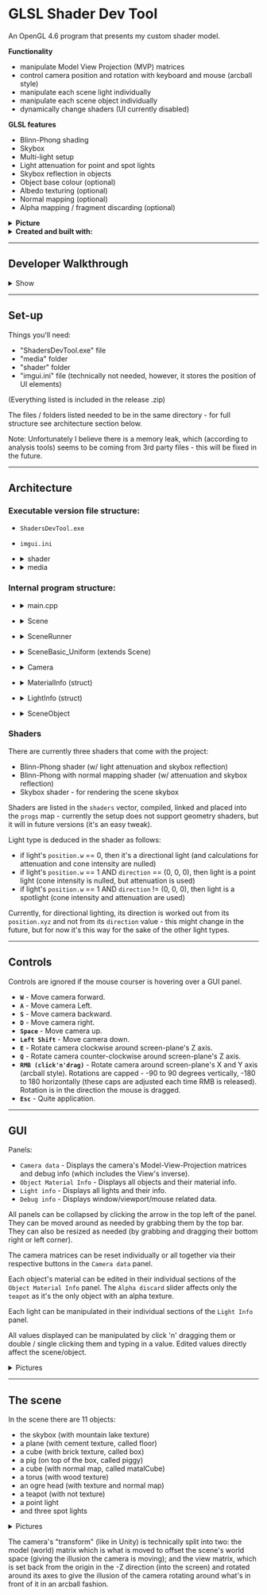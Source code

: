 # GLSL Shader Dev Tool
An OpenGL 4.6 program that presents my custom shader model.

 **Functionality**
- manipulate Model View Projection (MVP) matrices
- control camera position and rotation with keyboard and mouse (arcball style)
- manipulate each scene light individually
- manipulate each scene object individually
- dynamically change shaders (UI currently disabled)
 
**GLSL features**
 - Blinn-Phong shading
 - Skybox
 - Multi-light setup
 - Light attenuation for point and spot lights
 - Skybox reflection in objects
 - Object base colour (optional)
 - Albedo texturing (optional)
 - Normal mapping (optional)
 - Alpha mapping / fragment discarding (optional)
 
  
<details>
 <summary><b>Picture</b></summary>

<img src="https://user-images.githubusercontent.com/33025239/161029848-3b2a23a1-bd1e-4e20-aad2-3c93cf7e1d08.png" alt="sceneWithUI" width="" height="">
</details>

<details>
<summary><b>Created and built with:</b></summary>
  
- OS - Windows 10 Home (v.21H1)
- IDE - Microsoft Visual Studio Community 2019 (v.16.8.3)
- ISO C++ 14 Standard
- OpenGL 4.6 (w/ Glad v.0.1.35 GLFW v.3.3.6, GLM v.0.9.8; GLFW built using CMake v.3.22.2)
- Dear ImGui v.1.87 WIP
- stb_image v.2.19
</details>
  
---
## Developer Walkthrough

<details>
 <summary>Show</summary>
 
[![Project developer walkthrough](https://youtu.be/GJkhnt9OuY0)](https://youtu.be/GJkhnt9OuY0)

</details>

---

## Set-up

Things you'll need: 
 - "ShadersDevTool.exe" file
 - "media" folder
 - "shader" folder
 - "imgui.ini" file (technically not needed, however, it stores the position of UI elements)

(Everything listed is included in the release .zip)
 
The files / folders listed needed to be in the same directory - for full structure see architecture section below.
 
Note: Unfortunately I believe there is a memory leak, which (according to analysis tools) seems to be coming from 3rd party files - this will be fixed in the future.
  
---
## Architecture

### Executable version file structure:
- `ShadersDevTool.exe`
- `imgui.ini`
- <details><summary> shader </summary> <!-- folder start -->
 
  - `blinnPhongShader.vert`
  - `blinnPhongShader.frag`
  - `blinnPhongShader_normalMap.vert`
  - `blinnPhongShader_normalMap.frag`
  - `skyboxShader.vert`
  - `skyboxShader.frag`
  </details> <!-- end shader folder -->
 
- <details><summary> media </summary> <!-- folder start -->
 
  - `bs_ears.obj`
  - `pig_triangulated.obj`
 
  - <details><summary> texture </summary> <!-- folder start -->
 
    - `cement.jpg`
    - `fire.png`
    - `star.png`
 
    - <details><summary> brick </summary> <!-- folder start -->
 
      - `brick1.jpg`
      </details> <!-- end brick folder -->
 
    - <details><summary> ogre </summary> <!-- folder start -->
 
      - `ogre_diffuse.png`
      - `ogre_normalmap.png`
      </details> <!-- end ogre folder -->
 
    - <details><summary> ripple </summary> <!-- folder start -->
 
      - `NormalMap_invertedR.png`
      </details> <!-- end ripple folder -->
 
    - <details><summary> skybox </summary> <!-- folder start -->
 
      - `lake180_negx.jpg`
      - `lake180_negy.jpg`
      - `lake180_negz.jpg`
      - `lake180_posx.jpg`
      - `lake180_posy.jpg`
      - `lake180_posz.jpg`
      </details> <!-- end skybox folder -->
 
    - <details><summary> wood </summary> <!-- folder start -->
 
      - `Albedo.jpg`
      </details> <!-- end wood folder -->
 
    </details> <!-- end texture folder -->
  </details> <!-- end media folder -->
 
### Internal program structure:
 - <details><summary> main.cpp </summary> 
 
   - `main()` - Program entry point. Creates instance of SceneRunner and Scene, passes scene into scenerunner via `run()`.
 </details>
 
 - <details><summary> Scene </summary>
 
   - defines Scene functionality and Camera cam.
 </details>
 
 - <details><summary> SceneRunner </summary> 
 
   - `SceneRunner()` - sets up program window and Dear ImGui, handles programs 3D scene.
   - `run()` - calls Scene's `setDimensions()`, `initScene()`, `resize()`, and `mainLoop()` (passing it the scene). Then, once `mainloop()` returns control, it shuts down Dear ImGui and glfw (program window), and terminates program.
   - `mainLoop()` - keeps the program control until loop's exit (window closed or space bar is pressed). While in loop, starts new GUI frame, calls scene's `update()` then `render()`, calls `debugGUI()`, renders GUI frame, swaps GLFW buffers, and finally, polls GLFW events and calls `processInput()`.
   - `debugGUI()` - injects debug info panel into GUI frame (for now it's just some mouse data).
   - `processInput()` - processes GLFW window keyboard and mouse input events and calls appropriate functions.
 </details>
 
 - <details><summary> SceneBasic_Uniform (extends Scene)</summary>
 
   - Textures (struct) - loads and holds all textures required for the scene.
   - shaders (vector) - lists shader files to compile and link together.
   - `SceneBasic_Uniform()` - initialises objects in scene (skybox, floor, metalCube, box, torus, teapot, piggy, ogre).
   - `initScene()` - initialises camera (cam), calls `compile()`, maps textures to objects, positions objects in scene, sets objects' material info, populates lights vector (initialises 4 lights).
   - `compile()` - compiles and links shaders as specified in shaders vector (as GLSLProgram objects), and places them into progs map.
   - `changeShader()` - changes the active shader program.
   - `setMatrices()` - updates MVP related uniforms in active shader.
   - `setMeshUniforms()` - updates object specific uniforms (material info, object position) in active shader, based on the object it's passed.
   - `setLights()` - updates each light's uniform data in active shader.
   - `drawGUI()` - injects light info and object material panels into GUI frame.
   - `update()` - updates the scene (e.g. animation of movement)
   - `render()` - calls `drawGUI()`, each object's `render()`, and sets active shader's uniforms via setMatrices(), setLights() and setMeshUniform(); here is also where `changeShader()` is called if different shaders are used for different objects.
 </details>
 
 - <details><summary> Camera </summary>
 
   -  controls the scene's camera, contains the scene's MVP.
 </details>
 
 - <details><summary> MaterialInfo (struct) </summary>
 
   - material info container
 </details>
 
 - <details><summary> LightInfo (struct) </summary>
 
   - light info container
 </details>

 - <details><summary> SceneObject </summary>
 
   - contains object specific model matrix and material info.
 </details>
 

### Shaders
There are currently three shaders that come with the project:
 - Blinn-Phong shader (w/ light attenuation and skybox reflection)
 - Blinn-Phong with normal mapping shader (w/ attenuation and skybox reflection)
 - Skybox shader - for rendering the scene skybox
 
Shaders are listed in the `shaders` vector, compiled, linked and placed into the `progs` map - currently the setup does not support geometry shaders, but it will in future versions (it's an easy tweak).
 
Light type is deduced in the shader as follows:
 - if light's `position.w` == 0, then it's a directional light (and calculations for attenuation and cone intensity are nulled)
 - if light's `position.w` == 1 AND `direction` == (0, 0, 0), then light is a point light (cone intensity is nulled, but attenuation is used)
 - if light's `position.w` == 1 AND `direction` != (0, 0, 0), then light is a spotlight (cone intensity and attenuation are used)
 
Currently, for directional lighting, its direction is worked out from its `position.xyz` and not from its `direction` value - this might change in the future, but for now it's this way for the sake of the other light types.

---
## Controls
Controls are ignored if the mouse courser is hovering over a GUI panel.
- **`W`** - Move camera forward.
- **`A`** - Move camera Left.
- **`S`** - Move camera backward.
- **`D`** - Move camera right.
- **`Space`** - Move camera up.
- **`Left Shift`** - Move camera down.
- **`E`** - Rotate camera clockwise around screen-plane's Z axis.
- **`Q`** - Rotate camera counter-clockwise around screen-plane's Z axis.
- **`RMB (click'n'drag)`** - Rotate camera around screen-plane's X and Y axis (arcball style). Rotations are capped - -90 to 90 degrees vertically, -180 to 180 horizontally (these caps are adjusted each time RMB is released). Rotation is in the direction the mouse is dragged.
- **`Esc`** - Quite application.

---
## GUI
  
Panels:
 - `Camera data` - Displays the camera's Model-View-Projection matrices and debug info (which includes the View's inverse).
 - `Object Material Info` - Displays all objects and their material info.
 - `Light info` - Displays all lights and their info.
 - `Debug info` - Displays window/viewport/mouse related data.
 
All panels can be collapsed by clicking the arrow in the top left of the panel. They can be moved around as needed by grabbing them by the top bar. They can also be resized as needed (by grabbing and dragging their bottom right or left corner).

The camera matrices can be reset individually or all together via their respective buttons in the `Camera data` panel.
 
Each object's material can be edited in their individual sections of the `Object Material Info` panel. The `Alpha discard` slider affects only the `teapot` as it's the only object with an alpha texture.
 
Each light can be manipulated in their individual sections of the `Light Info` panel.
 
All values displayed can be manipulated by click 'n' dragging them or double / single clicking them and typing in a value. Edited values directly affect the scene/object.
 
<details>
<summary>Pictures</summary>

<img src="https://user-images.githubusercontent.com/33025239/161029911-28c2ccfe-3290-40bf-bfa1-ae0793f97797.png" alt="Object Material Info" width="" height="">
 
<img src="https://user-images.githubusercontent.com/33025239/161029899-53d7b20f-915e-447c-81ae-ed0d000908a9.png" alt="Light Info" width="" height="">

<img src="https://user-images.githubusercontent.com/33025239/161029882-4829a69c-3682-43dc-a5f4-058d8cb18ff1.png" alt="Camera data" width="" height="">
</details>

 
---
## The scene

In the scene there are 11 objects:
 - the skybox (with mountain lake texture)
 - a plane (with cement texture, called floor)
 - a cube (with brick texture, called box)
 - a pig (on top of the box, called piggy)
 - a cube (with normal map, called matalCube)
 - a torus (with wood texture)
 - an ogre head (with texture and normal map)
 - a teapot (with not texture)
 - a point light
 - and three spot lights
 
<details>
<summary>Pictures</summary>

<img src="https://user-images.githubusercontent.com/33025239/161029866-6c4fa3b4-3133-47c4-abba-a02dc1383f76.png" alt="sceneNoUI" width="" height="">

</details>

The camera's "transform" (like in Unity) is technically split into two: the model (world) matrix which is what is moved to offset the scene's world space (giving the illusion the camera is moving); and the view matrix, which is set back from the origin in the -Z direction (into the screen) and rotated around its axes to give the illusion of the camera rotating around what's in front of it in an arcball fashion.
  
